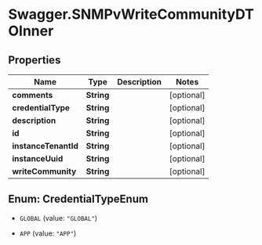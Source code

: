 # Swagger.SNMPvWriteCommunityDTOInner

## Properties
Name | Type | Description | Notes
------------ | ------------- | ------------- | -------------
**comments** | **String** |  | [optional] 
**credentialType** | **String** |  | [optional] 
**description** | **String** |  | [optional] 
**id** | **String** |  | [optional] 
**instanceTenantId** | **String** |  | [optional] 
**instanceUuid** | **String** |  | [optional] 
**writeCommunity** | **String** |  | [optional] 


<a name="CredentialTypeEnum"></a>
## Enum: CredentialTypeEnum


* `GLOBAL` (value: `"GLOBAL"`)

* `APP` (value: `"APP"`)





